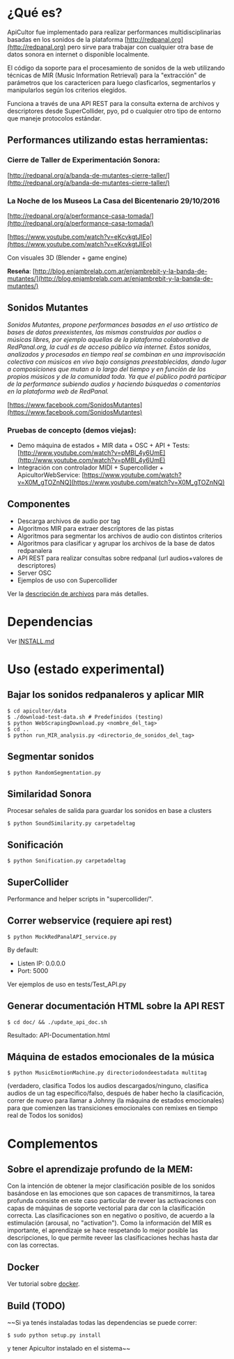 # ¿Qué es?

ApiCultor fue implementado para realizar performances multidisciplinarias basadas en los sonidos de la plataforma [http://redpanal.org](http://redpanal.org) pero sirve para trabajar con cualquier otra base de datos sonora en internet o disponible localmente.

El código da soporte para el procesamiento de sonidos de la web utilizando técnicas de MIR (Music Information Retrieval) para la "extracción" de parámetros que los caractericen para luego clasficarlos, segmentarlos y manipularlos según los criterios elegidos.

Funciona a través de una API REST para la consulta externa de archivos y descriptores desde SuperCollider, pyo, pd o cualquier otro tipo de entorno que maneje protocolos estándar.

## Performances utilizando estas herramientas:

### Cierre de Taller de Experimentación Sonora:

[http://redpanal.org/a/banda-de-mutantes-cierre-taller/](http://redpanal.org/a/banda-de-mutantes-cierre-taller/)


### La Noche de los Museos La Casa del Bicentenario 29/10/2016
[http://redpanal.org/a/performance-casa-tomada/](http://redpanal.org/a/performance-casa-tomada/)

[https://www.youtube.com/watch?v=eKcvkgtJIEo](https://www.youtube.com/watch?v=eKcvkgtJIEo)

Con visuales 3D (Blender + game engine)

**Reseña**: [http://blog.enjambrelab.com.ar/enjambrebit-y-la-banda-de-mutantes/](http://blog.enjambrelab.com.ar/enjambrebit-y-la-banda-de-mutantes/)

## Sonidos Mutantes
*Sonidos Mutantes, propone performances basadas en el uso artístico de bases de datos preexistentes, las mismas construidas por audios o músicas libres, por ejemplo aquellas de la plataforma colaborativa de RedPanal.org, la cuál es de acceso público vía internet. Estos sonidos, analizados y procesados en tiempo real se combinan en una improvisación colectiva con músicos en vivo bajo consignas preestablecidas, dando lugar a composiciones que mutan a lo largo del tiempo y en función de los propios músicos y de la comunidad toda. Ya que el público podrá participar de la performance subiendo audios y haciendo búsquedas o comentarios en la plataforma web de RedPanal.*

[https://www.facebook.com/SonidosMutantes](https://www.facebook.com/SonidosMutantes)

### Pruebas de concepto (demos viejas):
* Demo máquina de estados + MIR data + OSC + API + Tests: [http://www.youtube.com/watch?v=pMBl_4y6UmE](http://www.youtube.com/watch?v=pMBl_4y6UmE)
* Integración con controlador MIDI + Supercollider + ApicultorWebService: [https://www.youtube.com/watch?v=X0M_gTOZnNQ](https://www.youtube.com/watch?v=X0M_gTOZnNQ)

## Componentes
* Descarga archivos de audio por tag
* Algoritmos MIR para extraer descriptores de las pistas
* Algoritmos para segmentar los archivos de audio con distintos criterios
* Algoritmos para clasificar y agrupar los archivos de la base de datos redpanalera
* API REST para realizar consultas sobre redpanal (url audios+valores de descriptores)
* Server OSC
* Ejemplos de uso con Supercollider

Ver la [descripción de archivos](FILES_DESC.md) para más detalles.

# Dependencias

Ver [INSTALL.md](INSTALL.md)

# Uso (estado experimental)
## Bajar los sonidos redpanaleros y aplicar MIR
```
$ cd apicultor/data 
$ ./download-test-data.sh # Predefinidos (testing)
$ python WebScrapingDownload.py <nombre_del_tag>
$ cd ..
$ python run_MIR_analysis.py <directorio_de_sonidos_del_tag>
```
## Segmentar sonidos
```
$ python RandomSegmentation.py
```
## Similaridad Sonora
Procesar señales de salida para guardar los sonidos en base a clusters
```
$ python SoundSimilarity.py carpetadeltag
```
## Sonificación
```
$ python Sonification.py carpetadeltag
```
## SuperCollider
Performance and helper scripts in "supercollider/".

## Correr webservice (requiere api rest)
```
$ python MockRedPanalAPI_service.py
```

By default:
* Listen IP: 0.0.0.0
* Port: 5000

Ver ejemplos de uso en tests/Test_API.py

## Generar documentación HTML sobre la API REST
```
$ cd doc/ && ./update_api_doc.sh
```
Resultado: API-Documentation.html

## Máquina de estados emocionales de la música
```
$ python MusicEmotionMachine.py directoriodondeestadata multitag
```

(verdadero, clasifica Todos los audios descargados/ninguno, clasifica audios de un tag específico/falso, después de haber hecho la clasificación, correr de nuevo para llamar a Johnny (la máquina de estados emocionales) para que comienzen las transiciones emocionales con remixes en tiempo real de Todos los sonidos)

# Complementos

## Sobre el aprendizaje profundo de la MEM:

Con la intención de obtener la mejor clasificación posible de los sonidos basándose en las emociones que son capaces de transmitirnos, la tarea profunda consiste en este caso particular de reveer las activaciones con capas de máquinas de soporte vectorial para dar con la clasificación correcta. Las clasificaciones son en negativo o positivo, de acuerdo a la estimulación (arousal, no "activation"). Como la información del MIR es importante, el aprendizaje se hace respetando lo mejor posible las descripciones, lo que permite reveer las clasificaciones hechas hasta dar con las correctas.

## Docker

Ver tutorial sobre [docker](docker.md).

## Build (TODO)

~~Si ya tenés instaladas todas las dependencias se puede correr: 
```
$ sudo python setup.py install
```
y tener Apicultor instalado en el sistema~~
